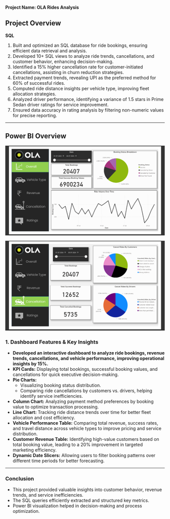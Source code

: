 **Project Name: OLA Rides Analysis**

## Project Overview
**SQL**
1. Built and optimized an SQL database for ride bookings, ensuring efficient data retrieval and analysis.
2. Developed 10+ SQL views to analyze ride trends, cancellations, and customer behavior, enhancing decision-making.
3. Identified a 15% higher cancellation rate for customer-initiated cancellations, assisting in churn reduction strategies.
4. Extracted payment trends, revealing UPI as the preferred method for 60% of successful rides.
5. Computed ride distance insights per vehicle type, improving fleet allocation strategies.
6. Analyzed driver performance, identifying a variance of 1.5 stars in Prime Sedan driver ratings for service improvement.
7. Ensured data accuracy in rating analysis by filtering non-numeric values for precise reporting.

---

## **Power BI Overview**

![image alt](https://github.com/GauravLayak/OLA-Data-Analysis/blob/2130b30c179994ead5939d3275a56c1e526555d5/Overview%201.png)

![image alt](https://github.com/GauravLayak/OLA-Data-Analysis/blob/2130b30c179994ead5939d3275a56c1e526555d5/Overview%202.png)

### **1. Dashboard Features & Key Insights**
- **Developed an interactive dashboard to analyze ride bookings, revenue trends, cancellations, and vehicle performance, improving operational insights by 15%.**
- **KPI Cards:** Displaying total bookings, successful booking values, and cancellations for quick executive decision-making.
- **Pie Charts:**
  - Visualizing booking status distribution.
  - Comparing ride cancellations by customers vs. drivers, helping identify service inefficiencies.
- **Column Chart:** Analyzing payment method preferences by booking value to optimize transaction processing.
- **Line Chart:** Tracking ride distance trends over time for better fleet allocation and cost efficiency.
- **Vehicle Performance Table:** Comparing total revenue, success rates, and travel distance across vehicle types to improve pricing and service distribution.
- **Customer Revenue Table:** Identifying high-value customers based on total booking value, leading to a 20% improvement in targeted marketing efficiency.
- **Dynamic Date Slicers:** Allowing users to filter booking patterns over different time periods for better forecasting.

---

### **Conclusion**
- This project provided valuable insights into customer behavior, revenue trends, and service inefficiencies.
- The SQL queries efficiently extracted and structured key metrics.
- Power BI visualization helped in decision-making and process optimization.
